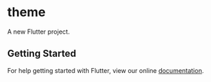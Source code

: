 # theme

A new Flutter project.

## Getting Started

For help getting started with Flutter, view our online
[documentation](http://flutter.io/).
